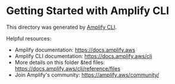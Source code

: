 # Getting Started with Amplify CLI

This directory was generated by [Amplify CLI](https://docs.amplify.aws/cli).

Helpful resources:

- Amplify documentation: https://docs.amplify.aws
- Amplify CLI documentation: https://docs.amplify.aws/cli
- More details on this folder &ted files: https://docs.amplify.aws/cli/reference/files
- Join Amplify's community: https://amplify.aws/community/
